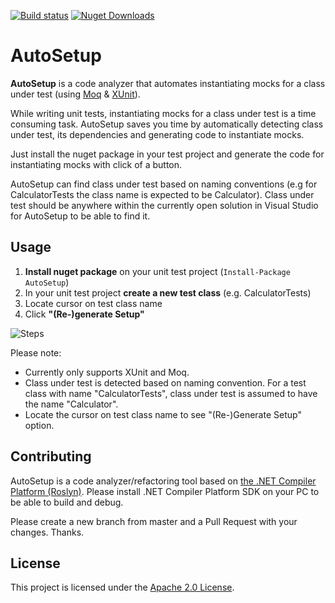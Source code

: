 
[![Build status](https://ci.appveyor.com/api/projects/status/51wn45ti1i8k4obv/branch/master?svg=true)](https://ci.appveyor.com/project/TubaKaya/autosetup/branch/master)
[![Nuget Downloads](https://img.shields.io/nuget/dt/autosetup.svg)](https://www.nuget.org/packages/AutoSetup/)

# AutoSetup

**AutoSetup** is a code analyzer that automates instantiating mocks for a class under test (using [Moq](https://github.com/moq/moq) & [XUnit](https://github.com/xunit/xunit)).

While writing unit tests, instantiating mocks for a class under test is a time consuming task. AutoSetup saves you time by automatically detecting class under test, its dependencies and generating code to instantiate mocks. 

Just install the nuget package in your test project and generate the code for instantiating mocks with click of a button.

AutoSetup can find class under test based on naming conventions (e.g for CalculatorTests the class name is expected to be Calculator). Class under test should be anywhere within the currently open solution in Visual Studio for AutoSetup to be able to find it.

## Usage

1. **Install nuget package** on your unit test project
(`Install-Package AutoSetup`)
2. In your unit test project **create a new test class** (e.g. CalculatorTests)
3. Locate cursor on test class name 
4. Click **"(Re-)generate Setup"**


![Steps](https://user-images.githubusercontent.com/6681935/49291645-535d2b80-f4ab-11e8-9676-0d8a2c1e466e.gif)

Please note:
* Currently only supports XUnit and Moq. 
* Class under test is detected based on naming convention. For a test class with name "CalculatorTests", class under test is assumed to have the name "Calculator".
* Locate the cursor on test class name to see "(Re-)Generate Setup" option.

## Contributing

AutoSetup is a code analyzer/refactoring tool based on [the .NET Compiler Platform (Roslyn)]([https://github.com/dotnet/roslyn](https://github.com/dotnet/roslyn)). Please install .NET Compiler Platform SDK on your PC to be able to build and debug. 

Please create a new branch from master and a Pull Request with your changes. Thanks.

## License

This project is licensed under the [Apache 2.0 License](LICENSE.txt).
